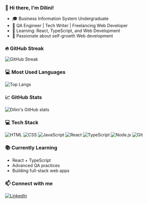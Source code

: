 ### 👋 Hi there, I'm Dilini!
- 🎓 Business Information System Undergraduate
- 💼 QA Engineer | Tech Writer | Freelancing Web Developer
- 🎯 Learning: React, TypeScript, and Web Development
- 🌱 Passionate about self-growth Web development



### 🔥 GitHub Streak

![GitHub Streak](https://streak-stats.demolab.com?user=DiliniApsara24&theme=tokyonight&hide_border=false)

### 💻 Most Used Languages

![Top Langs](https://github-readme-stats.vercel.app/api/top-langs/?username=DiliniApsara24&layout=compact&theme=tokyonight)

### 📈 GitHub Stats

![Dilini's GitHub stats](https://github-readme-stats.vercel.app/api?username=DiliniApsara24&show_icons=true&theme=tokyonight)

### 💻 Tech Stack

![HTML](https://img.shields.io/badge/HTML-E34F26?logo=html5&logoColor=white)
![CSS](https://img.shields.io/badge/CSS-1572B6?logo=css3&logoColor=white)
![JavaScript](https://img.shields.io/badge/JavaScript-F7DF1E?logo=javascript&logoColor=black)
![React](https://img.shields.io/badge/React-20232A?logo=react&logoColor=61DAFB)
![TypeScript](https://img.shields.io/badge/TypeScript-007ACC?logo=typescript&logoColor=white)
![Node.js](https://img.shields.io/badge/Node.js-43853D?logo=node-dot-js&logoColor=white)
![Git](https://img.shields.io/badge/Git-F05032?logo=git&logoColor=white)


### 📚 Currently Learning

- React + TypeScript
- Advanced QA practices
- Building full-stack web apps


### 📫 Connect with me

[![LinkedIn](https://img.shields.io/badge/LinkedIn-blue?logo=linkedin)](https://www.linkedin.com/in/dilini19/)

